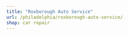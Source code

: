 ```yaml
---
title: "Roxborough Auto Service"
url: /philadelphia/roxborough-auto-service/
shop: car repair
---
```

